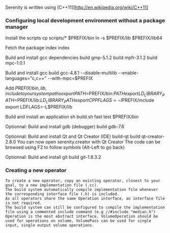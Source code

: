  Serenity is written using [C++11][http://en.wikipedia.org/wiki/C++11]

### Configuring local development environment without a package manager
Install the scripts
 cp scripts/* $PREFIX/bin
 ln -s $PREFIX/lib $PREFIX/lib64

Fetch the package index
 index

Build and install gcc dependencies
 build gmp-5.1.2
 build mpfr-3.1.2
 build mpc-1.0.1

Build and install gcc
 build gcc-4.8.1 --disable-multilib --enable-languages="c,c++" --with-mpc=$PREFIX

Add $PREFIX/{bin,lib,include} to your system paths
 export PATH=$PREFIX/bin:$PATH
 export LD_LIBRARY_PATH=$PREFIX/lib:$LD_LIBRARY_PATH
 export CPPFLAGS=-I$PREFIX/include
 export LDFLAGS=-L$PREFIX/lib

Build and install an application
 sh build.sh fast test $PREFIX/bin

Optionnal: Build and install gdb (debugger)
 build gdb-7.6

Optionnal: Build and install Qt and Qt Creator (IDE)
 build-qt
 build qt-creator-2.8.0
 You can now open serenity.creator with Qt Creator
 The code can be browsed using F2 to follow symbols (Alt-Left to go back)

Optionnal: Build and install git
 build git-1.8.3.2

### Creating a new operator
    To create a new operator, copy an existing operator, closest to your goal, to a new implementation file (.cc).
    The build system automatically compile implementation file whenever the corresponding interface file (.h) is included.
    As all operators share the same Operation interface, an interface file is not required.
    The build system can still be configured to compile the implementation file using a commented include command (e.g //#include "median.h")
    Operation is the most abstract interface, VolumeOperation should be used for operations on volume, VolumePass can be used for single input, single output volume operations.
